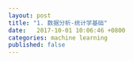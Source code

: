 ```yaml
---
layout: post
title: "1. 数据分析-统计学基础"
date:   2017-10-01 10:06:46 +0800
categories: machine learning
published: false
---
```


